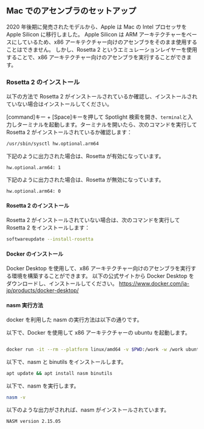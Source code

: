 ## Mac でのアセンブラのセットアップ

2020 年後期に発売されたモデルから、Apple は Mac の Intel プロセッサを Apple Silicon に移行しました。
Apple Silicon は ARM アーキテクチャーをベースにしているため、x86 アーキテクチャー向けのアセンブラをそのまま使用することはできません。
しかし、Rosetta 2 というエミュレーションレイヤーを使用することで、x86 アーキテクチャー向けのアセンブラを実行することができます。

### Rosetta 2 のインストール

以下の方法で Rosetta 2 がインストールされているか確認し、インストールされていない場合はインストールしてください。

[command]キー + [Space]キーを押して Spotlight 検索を開き、`terminal`と入力しターミナルを起動します。ターミナルを開いたら、次のコマンドを実行して Rosetta 2 がインストールされているか確認します：

```bash
/usr/sbin/sysctl hw.optional.arm64
```

下記のように出力された場合は、Rosetta が有効になっています。

```
hw.optional.arm64: 1
```

下記のように出力された場合は、Rosetta が無効になっています。

```
hw.optional.arm64: 0
```

#### Rosetta 2 のインストール

Rosetta 2 がインストールされていない場合は、次のコマンドを実行して Rosetta 2 をインストールします：

```bash
softwareupdate --install-rosetta
```

#### Docker のインストール

Docker Desktop を使用して、x86 アーキテクチャー向けのアセンブラを実行する環境を構築することができます。
以下の公式サイトから Docker Desktop をダウンロードし、インストールしてください。
https://www.docker.com/ja-jp/products/docker-desktop/

#### nasm 実行方法

docker を利用した nasm の実行方法は以下の通りです。

以下で、Docker を使用して x86 アーキテクチャーの ubuntu を起動します。

```bash

docker run -it --rm --platform linux/amd64 -v $PWD:/work -w /work ubuntu
```

以下で、nasm と binutils をインストールします。

```bash
apt update && apt install nasm binutils
```

以下で、nasm を実行します。

```bash
nasm -v
```

以下のような出力がされれば、nasm がインストールされています。

```
NASM version 2.15.05
```
